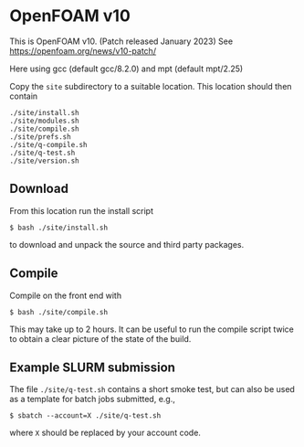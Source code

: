 # OpenFOAM v10

This is OpenFOAM v10. (Patch released January 2023)
See https://openfoam.org/news/v10-patch/

Here using gcc (default gcc/8.2.0) and mpt (default mpt/2.25)

Copy the `site` subdirectory to a suitable location. This location
should then contain
```
./site/install.sh
./site/modules.sh
./site/compile.sh
./site/prefs.sh
./site/q-compile.sh
./site/q-test.sh
./site/version.sh
```

## Download

From this location run the install script
```
$ bash ./site/install.sh
```
to download and unpack the source and third party packages.

## Compile

Compile on the front end with
```
$ bash ./site/compile.sh
```
This may take up to 2 hours. It can be useful to run the compile
script twice to obtain a clear picture of the state of the build.


## Example SLURM submission

The file `./site/q-test.sh` contains a short smoke test, but can also
be used as a template for batch jobs submitted, e.g.,
```
$ sbatch --account=X ./site/q-test.sh
```
where `X` should be replaced by your account code.

